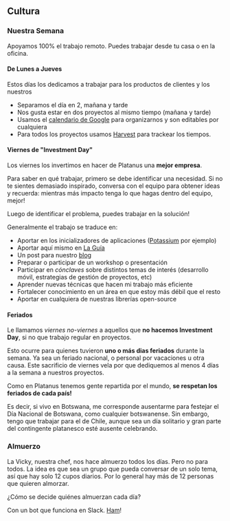 ## Cultura

### Nuestra Semana

Apoyamos 100% el trabajo remoto. Puedes trabajar desde tu casa o en la oficina.

#### De Lunes a Jueves

Estos días los dedicamos a trabajar para los productos de clientes y los nuestros

* Separamos el día en 2, mañana y tarde
* Nos gusta estar en dos proyectos al mismo tiempo (mañana  y tarde)
* Usamos el [calendario de Google](http://calendar.platan.us) para organizarnos y son editables por cualquiera
* Para todos los proyectos usamos [Harvest](https://platanus.harvestapp.com) para trackear los tiempos.

#### Viernes de "Investment Day"

Los viernes los invertimos en hacer de Platanus una **mejor empresa**.

Para saber en qué trabajar, primero se debe identificar una necesidad. Si no te sientes demasiado inspirado, conversa con el equipo para obtener ideas y recuerda: mientras más impacto tenga lo que hagas dentro del equipo, mejor!

Luego de identificar el problema, puedes trabajar en la solución!

Generalmente el trabajo se traduce en:

* Aportar en los inicializadores de aplicaciones ([Potassium](https://github.com/platanus/potassium) por ejemplo)
* Aportar aquí mismo en [La Guía](http://www.github.com/platanus/la-guia)
* Un post para nuestro [blog](https://plata.news)
* Preparar o participar de un workshop o presentación
* Participar en _cónclaves_ sobre distintos temas de interés (desarrollo móvil, estrategias de gestión de proyectos, etc)
* Aprender nuevas técnicas que hacen mi trabajo más eficiente
* Fortalecer conocimiento en un área en que estoy más débil que el resto
* Aportar en cualquiera de nuestras librerías open-source

#### Feriados

Le llamamos *viernes no-viernes* a aquellos que **no hacemos Investment Day**, si no que trabajo regular en proyectos.

Esto ocurre para quienes tuvieron **uno o más dias feriados** durante la semana.  Ya sea un feriado nacional, o personal por vacaciones u otra causa.  Este sacrificio de viernes vela por que dediquemos al menos 4 días a la semana a nuestros proyectos.

Como en Platanus tenemos gente repartida por el mundo, **se respetan los feriados de cada país!**

Es decir, si vivo en Botswana, me corresponde ausentarme para festejar el Día Nacional de Botswana, como cualquier botswanense.  Sin embargo, tengo que trabajar para el de Chile, aunque sea un día solitario y gran parte del contingente platanesco esté ausente celebrando.

### Almuerzo

La Vicky, nuestra chef, nos hace almuerzo todos los días. Pero no para todos. La idea es que sea un grupo que pueda conversar de un solo tema, así que hay solo 12 cupos diarios. Por lo general hay más de 12 personas que quieren almorzar.

¿Cómo se decide quiénes almuerzan cada día?

Con un bot que funciona en Slack. [Ham](https://github.com/platanus/lita-lunch-reminder)!
